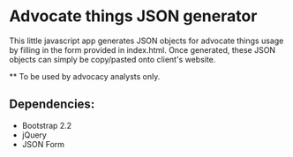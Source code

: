 Advocate things JSON generator
===============================

This little javascript app generates JSON objects for advocate things usage by filling in the form provided in index.html. Once generated, these JSON objects can simply be copy/pasted onto client's website.

** To be used by advocacy analysts only.

Dependencies:
-------------
- Bootstrap 2.2
- jQuery
- JSON Form